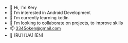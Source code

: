 - 👋 Hi, I’m Kery
- 👀 I’m interested in Android Development 
- 🌱 I’m currently learning kotlin 
- 💞️ I’m looking to collaborate on projects, to improve skills
- 📫 3345oken@gmail.com 
- 🧠 [RU] [UA] [EN] 

